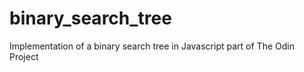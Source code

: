 # binary_search_tree

Implementation of a binary search tree in Javascript part of The Odin Project
